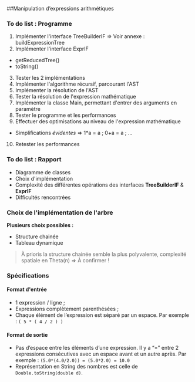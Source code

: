 ##Manipulation d’expressions arithmétiques


### To do list : Programme
1. Implémenter l'interface TreeBuilderIF => Voir annexe : buildExpressionTree
2. Implémenter l'interface ExprIF
  - getReducedTree()
  - toString()
3. Tester les 2 implémentations 
4. Implémenter l'algorithme récursif, parcourant l'AST 
5. Implémenter la résolution de l'AST 
6. Tester la résolution de l'expression mathématique
7. Implémenter la classe Main, permettant d'entrer des arguments en paramètre
8. Tester le programme et les performances
9. Effectuer des optimisations au niveau de l'expression mathématique
  - Simplifications *évidentes* => 1*a = a ; 0+a = a ; ...
10. Retester les performances 

### To do list : Rapport
- Diagramme de classes
- Choix d'implémentation
- Complexité des différentes opérations des interfaces **TreeBuilderIF** & **ExprIF**
- Difficultés rencontrées 

### Choix de l'implémentation de l'arbre 
**Plusieurs choix possibles :**
- Structure chainée
- Tableau dynamique

> À prioris la structure chainée semble la plus polyvalente, complexité spatiale en Theta(n) => À confirmer !

### Spécifications


#### Format d'entrée
 - 1 expression / ligne ;
 - Expressions complètement parenthésées ;
 - Chaque élément de l’expression est séparé par un espace. Par exemple : `( 5 * ( 4 / 2 ) )`

#### Format de sortie
 - Pas d’espace entre les éléments d’une expression. Il y a “=” entre 2 expressions consécutives avec un espace avant et un autre après. Par exemple : `(5.0*(4.0/2.0)) = (5.0*2.0) = 10.0`
 - Représentation en String des nombres est celle de `Double.toString(double d)`.


